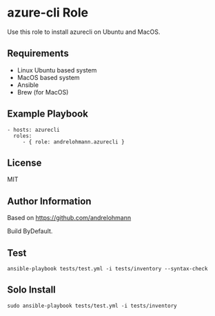 azure-cli Role
==============

Use this role to install azurecli on Ubuntu and MacOS.

Requirements
------------

- Linux Ubuntu based system
- MacOS based system
- Ansible
- Brew (for MacOS)

Example Playbook
----------------

    - hosts: azurecli
      roles:
         - { role: andrelohmann.azurecli }

License
-------

MIT

Author Information
------------------
 Based on https://github.com/andrelohmann

 Build ByDefault.

Test
----

``ansible-playbook tests/test.yml -i tests/inventory --syntax-check``

Solo Install
------------

``sudo ansible-playbook tests/test.yml -i tests/inventory``